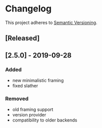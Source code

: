 # Changelog

This project adheres to [Semantic Versioning](https://semver.org/spec/v2.0.0.html).

## [Released]
## [2.5.0] - 2019-09-28
### Added
- new minimalistic framing
- fixed slather

### Removed
- old framing support
- version provider
- compatibility to older backends
